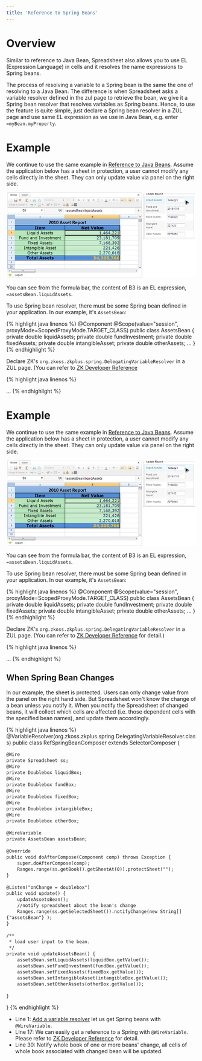 ```yaml
---
title: 'Reference to Spring Beans'
---
```


# Overview

Similar to reference to Java Bean, Spreadsheet also allows you to use EL
(Expression Language) in cells and it resolves the name expressions to
Spring beans.

The process of resolving a variable to a Spring bean is the same the one
of resolving to a Java Bean. The difference is when Spreadsheet asks a
variable resolver defined in the zul page to retrieve the bean, we give
it a Spring bean resolver that resolves variables as Spring beans.
Hence, to use the feature is quite simple, just declare a Spring bean
resolver in a ZUL page and use same EL expression as we use in Java
Bean, e.g. enter `=myBean.myProperty`.

# Example

We continue to use the same example in [Reference to Java
Beans](https://www.zkoss.org/wiki/Working_with_Spreadsheet/Advanced/Reference_to_Java_Beans#Example).
Assume the application below has a sheet in protection, a user cannot
modify any cells directly in the sheet. They can only update value via
panel on the right side. 

![center](/assets/images/dev-ref/Essentials-bean.png) 

You can see from the formula bar, the content of B3 is an EL expression,
`=assetsBean.liquidAssets`.

To use Spring bean resolver, there must be some Spring bean defined in
your application. In our example, it's `AssetsBean`:

{% highlight java linenos %}
@Component
@Scope(value="session", proxyMode=ScopedProxyMode.TARGET_CLASS)
public class AssetsBean {
    private double liquidAssets;
    private double fundInvestment;
    private double fixedAssets;
    private double intangibleAsset; 
    private double otherAssets;
...
}
{% endhighlight %}

Declare ZK's `org.zkoss.zkplus.spring.DelegatingVariableResolver` in a
ZUL page. (You can refer to [ZK Developer Reference](https://www.zkoss.org/wiki/ZK_Developer%27s_Reference/Integration/Middleware_Layer/Spring#Access_a_Spring_Bean_in_a_ZUL)

{% highlight java linenos %}
<?variable-resolver class="org.zkoss.zkplus.spring.DelegatingVariableResolver"?>
<zk>
    <window hflex="1" vflex="1" 
        apply="io.keikai.essential.advanced.RefSpringBeanComposer">
        <hlayout hflex="1" vflex="1">
            <spreadsheet id="ss" src="/WEB-INF/books/bean.xlsx" 
                maxrows="200" maxcolumns="40"
                showFormulabar="true" showContextMenu="true" 
                showToolbar="true" showSheetbar="true" 
                hflex="1" vflex="1" width="100%" >
            </spreadsheet>
            ...
        </hlayout>
    </window>
</zk>
{% endhighlight %}

# Example

We continue to use the same example in [Reference to Java
Beans](Reference_to_Java_Beans).
Assume the application below has a sheet in protection, a user cannot
modify any cells directly in the sheet. They can only update value via
panel on the right side. 

![center](/assets/images/dev-ref/Essentials-bean.png) 

You can see from the formula bar, the content of B3 is an EL expression,
`=assetsBean.liquidAssets`.

To use Spring bean resolver, there must be some Spring bean defined in
your application. In our example, it's `AssetsBean`:

{% highlight java linenos %}
@Component
@Scope(value="session", proxyMode=ScopedProxyMode.TARGET_CLASS)
public class AssetsBean {
    private double liquidAssets;
    private double fundInvestment;
    private double fixedAssets;
    private double intangibleAsset; 
    private double otherAssets;
...
}
{% endhighlight %}

Declare ZK's `org.zkoss.zkplus.spring.DelegatingVariableResolver` in a
ZUL page. (You can refer to [ZK Developer Reference](https://www.zkoss.org/wiki/ZK_Developer%27s_Reference/Integration/Middleware_Layer/Spring#Access_a_Spring_Bean_in_a_ZUL)
for detail.)

{% highlight java linenos %}
<?variable-resolver class="org.zkoss.zkplus.spring.DelegatingVariableResolver"?>
<zk>
    <window hflex="1" vflex="1" 
            apply="io.keikai.essential.advanced.RefSpringBeanComposer">
        <hlayout hflex="1" vflex="1">
            <spreadsheet id="ss" src="/WEB-INF/books/bean.xlsx"
                maxrows="200" maxcolumns="40"
                showFormulabar="true" showContextMenu="true"
                showToolbar="true" showSheetbar="true" 
                hflex="1" vflex="1" width="100%" >
            </spreadsheet>
            ...
        </hlayout>
    </window>
</zk>
{% endhighlight %}

## When Spring Bean Changes

In our example, the sheet is protected. Users can only change value from
the panel on the right hand side. But Spreadsheet won't know the change
of a bean unless you notify it. When you notify the Spreadsheet of
changed beans, it will collect which cells are affected (i.e. those
dependent cells with the specified bean names), and update them
accordingly.

{% highlight java linenos %}
@VariableResolver(org.zkoss.zkplus.spring.DelegatingVariableResolver.class)
public class RefSpringBeanComposer extends SelectorComposer<Component> {
    
    @Wire
    private Spreadsheet ss;
    @Wire
    private Doublebox liquidBox;
    @Wire
    private Doublebox fundBox;
    @Wire
    private Doublebox fixedBox;
    @Wire
    private Doublebox intangibleBox;
    @Wire
    private Doublebox otherBox;
    
    @WireVariable
    private AssetsBean assetsBean;
    
    @Override
    public void doAfterCompose(Component comp) throws Exception {
        super.doAfterCompose(comp);
        Ranges.range(ss.getBook().getSheetAt(0)).protectSheet("");
    }

    @Listen("onChange = doublebox")
    public void update() {
        updateAssetsBean();
        //notify spreadsheet about the bean's change
        Ranges.range(ss.getSelectedSheet()).notifyChange(new String[] {"assetsBean"} );
    }

    /**
     * load user input to the bean.
     */
    private void updateAssetsBean() {
        assetsBean.setLiquidAssets(liquidBox.getValue());
        assetsBean.setFundInvestment(fundBox.getValue());
        assetsBean.setFixedAssets(fixedBox.getValue());
        assetsBean.setIntangibleAsset(intangibleBox.getValue());
        assetsBean.setOtherAssets(otherBox.getValue());
        
    }
}
{% endhighlight %}

  - Line 1: [Add a variable resolver](https://www.zkoss.org/wiki/ZK_Developer%27s_Reference/Integration/Middleware_Layer/Spring#Adding_Variable_Resolver_to_a_Composer_.28or_ViewModel.29)
    let us get Spring beans with `@WireVariable`.
  - LIne 17: We can easily get a reference to a Spring with
    `@WireVariable`. Please refer to [ZK Developer Reference](https://www.zkoss.org/wiki/ZK_Developer%27s_Reference/Integration/Middleware_Layer/Spring#Wire_a_Spring_Bean)
    for detail.
  - Line 30: Notify whole book of one or more beans' change, all cells
    of whole book associated with changed bean will be updated.

